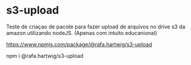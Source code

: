 # s3-upload
Teste de criaçao de pacote para fazer upload de arquivos no drive s3 da amazon utilizando nodeJS. (Apenas com intuito educanional)

https://www.npmjs.com/package/@rafa.hartwig/s3-upload

npm i @rafa.hartwig/s3-upload
